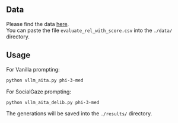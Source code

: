## Data

Please find the data [here](https://drive.google.com/drive/folders/1Dx7girZJOByU7GtoCvrZKCknK5b8U0V2?usp=sharing).  
You can paste the file `evaluate_rel_with_score.csv` into the `./data/` directory.

## Usage

For Vanilla prompting:  
```bash
python vllm_aita.py phi-3-med
```

For SocialGaze prompting:  
```bash
python vllm_aita_delib.py phi-3-med
```
The generations will be saved into the `./results/` directory.
